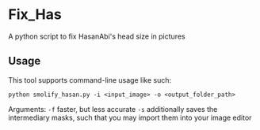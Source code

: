 # Fix_Has
A python script to fix HasanAbi's head size in pictures

## Usage

  This tool supports command-line usage like such:

  ```
  python smolify_hasan.py -i <input_image> -o <output_folder_path>
  ```

  Arguments:
  ```-f``` faster, but less accurate
  ```-s``` additionally saves the intermediary masks, such that you may import them into your image editor
